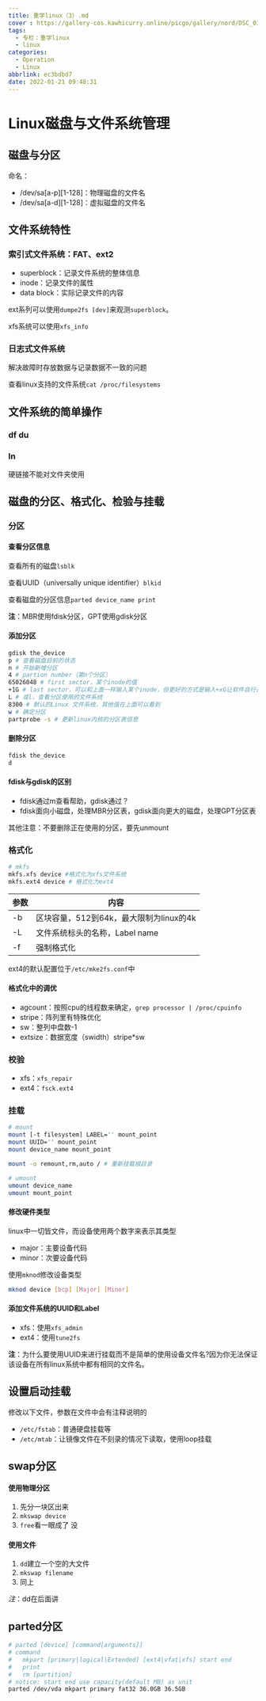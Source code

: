 ```yaml
---
title: 重学linux（3）.md
cover : https://gallery-cos.kawhicurry.online/picgo/gallery/nord/DSC_0164.JPG
tags:
  - 专栏：重学linux
  - linux
categories:
  - Operation
  - Linux
abbrlink: ec3bdbd7
date: 2022-01-21 09:48:31
---
```


# Linux磁盘与文件系统管理

## 磁盘与分区

命名：

- /dev/sa\[a-p\]\[1-128\]：物理磁盘的文件名
- /dev/sa\[a-d]\[1-128\]：虚拟磁盘的文件名

## 文件系统特性

### 索引式文件系统：FAT、ext2

- superblock：记录文件系统的整体信息
- inode：记录文件的属性
- data block：实际记录文件的内容

ext系列可以使用`dumpe2fs [dev]`来观测`superblock`。

xfs系统可以使用`xfs_info`

### 日志式文件系统

解决故障时存放数据与记录数据不一致的问题

查看linux支持的文件系统`cat /proc/filesystems`

## 文件系统的简单操作

### df du

### ln

硬链接不能对文件夹使用

## 磁盘的分区、格式化、检验与挂载

### 分区

#### 查看分区信息

查看所有的磁盘`lsblk`

查看UUID（universally unique identifier）`blkid`

查看磁盘的分区信息`parted device_name print`

**注**：MBR使用fdisk分区，GPT使用gdisk分区

#### 添加分区

```bash
gdisk the_device
p # 查看磁盘目前的状态
n # 开始新增分区
4 # partion number（第n个分区）
65026048 # first sector，某个inode的值
+1G # last sector，可以和上面一样输入某个inode，但更好的方式是输入+xG让软件自行计算，默认为用完所有容量
L # 或l，查看分区使用的文件系统
8300 # 默认的Linux 文件系统，其他值在上面可以看到
w # 确定分区
partprobe -s # 更新linux内核的分区表信息
```

#### 删除分区

```bash
fdisk the_device
d
```

#### fdisk与gdisk的区别

- fdisk通过m查看帮助，gdisk通过？
- fdisk面向小磁盘，处理MBR分区表，gdisk面向更大的磁盘，处理GPT分区表

其他注意：不要删除正在使用的分区，要先unmount

### 格式化

```bash
# mkfs
mkfs.xfs device #格式化为xfs文件系统
mkfs.ext4 device # 格式化为ext4
```

| 参数 | 内容                                    |
| ---- | --------------------------------------- |
| -b   | 区块容量，512到64k，最大限制为linux的4k |
| -L   | 文件系统标头的名称，Label name          |
| -f   | 强制格式化                              |

ext4的默认配置位于`/etc/mke2fs.conf`中 

#### 格式化中的调优

- agcount：按照cpu的线程数来确定，`grep processor | /proc/cpuinfo`
- stripe：阵列里有特殊优化
- sw：整列中盘数-1
- extsize：数据宽度（swidth）stripe\*sw

### 校验

- xfs：`xfs_repair`
- ext4：`fsck.ext4`

### 挂载

 ```bash
 # mount
 mount [-t filesystem] LABEL='' mount_point
 mount UUID='' mount_point
 mount device_name mount_point
 
 mount -o remount,rm,auto / # 重新挂载根目录
 ```

```bash
# umount
umount device_name
umount mount_point
```

#### 修改硬件类型

linux中一切皆文件，而设备使用两个数字来表示其类型

- major：主要设备代码
- minor：次要设备代码

使用`mknod`修改设备类型

```bash
mknod device [bcp] [Major] [Minor]
```

#### 添加文件系统的UUID和Label

- xfs：使用`xfs_admin`
- ext4：使用`tune2fs`

**注**：为什么要使用UUID来进行挂载而不是简单的使用设备文件名?因为你无法保证该设备在所有linux系统中都有相同的文件名。

## 设置启动挂载

 修改以下文件，参数在文件中会有注释说明的

- `/etc/fstab`：普通硬盘挂载等
- `/etc/mtab`：让镜像文件在不刻录的情况下读取，使用loop挂载

## swap分区

#### 使用物理分区

1. 先分一块区出来
2. `mkswap device`
3. `free`看一眼成了 没

#### 使用文件

1. `dd`建立一个空的大文件
2. `mkswap filename`
3. 同上

*注*：dd在后面讲

## parted分区

```bash
# parted [device] [command[arguments]]
# command
# 	mkpart [primary|logical|Extended] [ext4|vfat|xfs] start end
#	print
#	rm [partition]
# notice: start end use capacity(default MB) as unit
parted /dev/vda mkpart primary fat32 36.0GB 36.5GB
```

